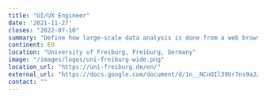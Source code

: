 ```yaml
---
title: "UI/UX Engineer"
date: '2021-11-27'
closes: "2022-07-10"
summary: "Define how large-scale data analysis is done from a web browser. We are a friendly, ambitious research group at the University of Freiburg working on some of the most popular software in genomics, including Galaxy, deepTools, Bioconda, and BioContainers."
continent: EU
location: "University of Freiburg, Freiburg, Germany"
image: "/images/logos/uni-freiburg-wide.png"
location_url: "https://uni-freiburg.de/en/"
external_url: "https://docs.google.com/document/d/1n__NCnOIl39Ur7ns9aJz65SZd6D9_vYRdfGW4gOHspM/preview#"
contact: ""
---
```

